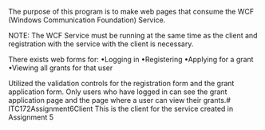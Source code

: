 
The purpose of this program is to make web pages that consume the WCF (Windows Communication Foundation) Service.

 NOTE: The WCF Service must be running at the same time as the client and registration with the service with the client is necessary.

 There exists web forms for:
 •Logging in
 •Registering
 •Applying for a grant
 •Viewing all grants for that user

 Utilized the validation controls for the registration form and the grant application form.
 Only users who have logged in can see the grant application page and the page where a user can view their grants.# ITC172Assignment6Client
This is the client for the service created in Assignment 5
